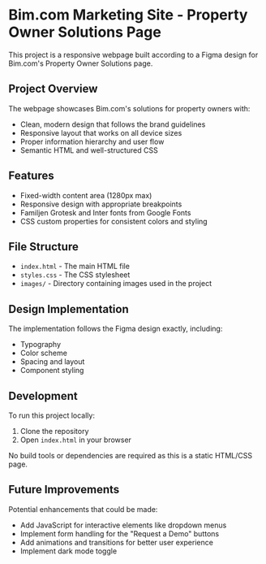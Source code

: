# Bim.com Marketing Site - Property Owner Solutions Page

This project is a responsive webpage built according to a Figma design for Bim.com's Property Owner Solutions page.

## Project Overview

The webpage showcases Bim.com's solutions for property owners with:
- Clean, modern design that follows the brand guidelines
- Responsive layout that works on all device sizes
- Proper information hierarchy and user flow
- Semantic HTML and well-structured CSS

## Features

- Fixed-width content area (1280px max)
- Responsive design with appropriate breakpoints
- Familjen Grotesk and Inter fonts from Google Fonts
- CSS custom properties for consistent colors and styling

## File Structure

- `index.html` - The main HTML file
- `styles.css` - The CSS stylesheet
- `images/` - Directory containing images used in the project

## Design Implementation

The implementation follows the Figma design exactly, including:
- Typography
- Color scheme
- Spacing and layout
- Component styling

## Development

To run this project locally:

1. Clone the repository
2. Open `index.html` in your browser

No build tools or dependencies are required as this is a static HTML/CSS page.

## Future Improvements

Potential enhancements that could be made:
- Add JavaScript for interactive elements like dropdown menus
- Implement form handling for the "Request a Demo" buttons
- Add animations and transitions for better user experience
- Implement dark mode toggle 